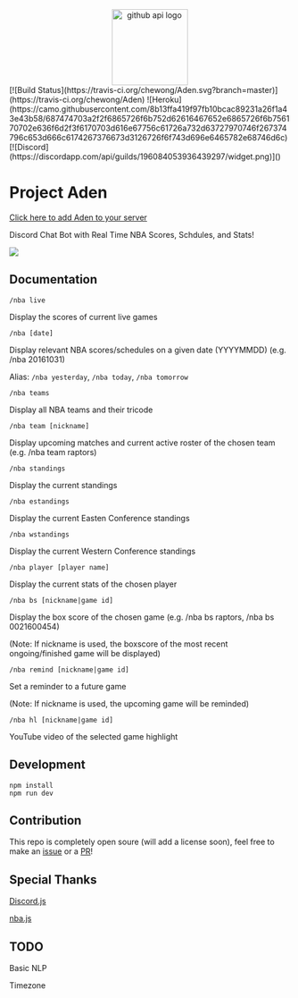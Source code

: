 <div align="center">
<img width="136" src="https://lh3.googleusercontent.com/gfS15xuST6IP3e-ZDy63XLNl-ZxxTqo-NxXuIy5dKWQIjX_8s_T0Sz1mgTc0-78juBc=w170" alt="github api logo" />
</div>
[![Build Status](https://travis-ci.org/chewong/Aden.svg?branch=master)](https://travis-ci.org/chewong/Aden)
![Heroku](https://camo.githubusercontent.com/8b13ffa419f97fb10bcac89231a26f1a43e43b58/687474703a2f2f6865726f6b752d62616467652e6865726f6b756170702e636f6d2f3f6170703d616e67756c61726a732d63727970746f267374796c653d666c6174267376673d3126726f6f743d696e6465782e68746d6c)
[![Discord](https://discordapp.com/api/guilds/196084053936439297/widget.png)]()

# Project Aden

[Click here to add Aden to your server](https://discordapp.com/oauth2/authorize?&client_id=260981903132327936&scope=bot)

Discord Chat Bot with Real Time NBA Scores, Schdules, and Stats!

![](https://zippy.gfycat.com/MemorableRectangularAgouti.gif)

## Documentation
```/nba live```

Display the scores of current live games

```/nba [date]```

Display relevant NBA scores/schedules on a given date (YYYYMMDD) (e.g. /nba 20161031)

Alias: ```/nba yesterday```, ```/nba today```, ```/nba tomorrow```

```/nba teams```

Display all NBA teams and their tricode

```/nba team [nickname]```

Display upcoming matches and current active roster of the chosen team (e.g. /nba team raptors)

```/nba standings```

Display the current standings

```/nba estandings```

Display the current Easten Conference standings

```/nba wstandings```

Display the current Western Conference standings

```/nba player [player name]```

Display the current stats of the chosen player

```/nba bs [nickname|game id]```

Display the box score of the chosen game (e.g. /nba bs raptors, /nba bs 0021600454)

(Note: If nickname is used, the boxscore of the most recent ongoing/finished game will be displayed)

```/nba remind [nickname|game id]```

Set a reminder to a future game

(Note: If nickname is used, the upcoming game will be reminded)

```/nba hl [nickname|game id]```

YouTube video of the selected game highlight

## Development
```
npm install
npm run dev
```
## Contribution
This repo is completely open soure (will add a license soon), feel free to make an [issue](https://github.com/chewong/Aden/issues) or a [PR](https://github.com/chewong/Aden/pulls)!

## Special Thanks
[Discord.js](https://discord.js.org/)

[nba.js](https://github.com/kshvmdn/nba.js)

## TODO
Basic NLP

Timezone
